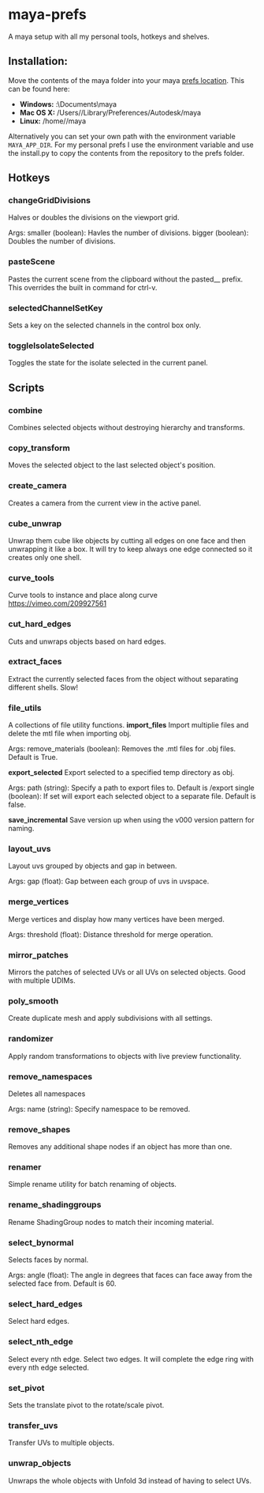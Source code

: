# maya-prefs
A maya setup with all my personal tools, hotkeys and shelves.


## Installation:

Move the contents of the maya folder into your maya [prefs location](https://knowledge.autodesk.com/support/maya/getting-started/caas/CloudHelp/cloudhelp/2022/ENU/Maya-Customizing/files/GUID-393D1ECA-9B6E-4625-B5B1-3F28E62AFB1C-htm.html).
This can be found here:

* **Windows:** <drive>:\Documents\maya
* **Mac OS X:** /Users/<username>/Library/Preferences/Autodesk/maya
* **Linux:** /home/<username>/maya

Alternatively you can set your own path with the environment variable `MAYA_APP_DIR`.
For my personal prefs I use the environment variable and use the install.py to copy the contents from the repository to the prefs folder.

## Hotkeys
### changeGridDivisions
Halves or doubles the divisions on the viewport grid.

Args:
    smaller (boolean): Havles the number of divisions.
    bigger (boolean): Doubles the number of divisions.

### pasteScene
Pastes the current scene from the clipboard without the pasted__ prefix.
This overrides the built in command for ctrl-v.

### selectedChannelSetKey
Sets a key on the selected channels in the control box only.

### toggleIsolateSelected
Toggles the state for the isolate selected in the current panel.
## Scripts
### combine
Combines selected objects without destroying hierarchy and transforms.

### copy_transform
Moves the selected object to the last selected object's position.

### create_camera
Creates a camera from the current view in the active panel.

### cube_unwrap
Unwrap them cube like objects by cutting all edges on one face and then unwrapping it like a box.
It will try to keep always one edge connected so it creates only one shell.

### curve_tools
Curve tools to instance and place along curve
https://vimeo.com/209927561

### cut_hard_edges
Cuts and unwraps objects based on hard edges.

### extract_faces
Extract the currently selected faces from the object without separating different shells. Slow!

### file_utils
A collections of file utility functions.
**import_files**
Import multiplie files and delete the mtl file when importing obj.

Args:
    remove_materials (boolean): Removes the .mtl files for .obj files. Default is True.

**export_selected**
Export selected to a specified temp directory as obj.

Args:
    path (string): Specify a path to export files to. Default is <project>/export
    single (boolean): If set will export each selected object to a separate file. Default is false.

**save_incremental**
Save version up when using the v000 version pattern for naming.

### layout_uvs
Layout uvs grouped by objects and gap in between.

Args:
    gap (float): Gap between each group of uvs in uvspace.

### merge_vertices
Merge vertices and display how many vertices have been merged.

Args:
    threshold (float): Distance threshold for merge operation.

### mirror_patches
Mirrors the patches of selected UVs or all UVs on selected objects. Good with multiple UDIMs.

### poly_smooth
Create duplicate mesh and apply subdivisions with all settings.

### randomizer
Apply random transformations to objects with live preview functionality.

### remove_namespaces
Deletes all namespaces

Args:
    name (string): Specify namespace to be removed.

### remove_shapes
Removes any additional shape nodes if an object has more than one.

### renamer
Simple rename utility for batch renaming of objects.

### rename_shadinggroups
Rename ShadingGroup nodes to match their incoming material.

### select_bynormal
Selects faces by normal.

Args:
    angle (float): The angle in degrees that faces can face away from the selected face from.
    Default is 60.

### select_hard_edges
Select hard edges.

### select_nth_edge
Select every nth edge. Select two edges.
It will complete the edge ring with every nth edge selected.

### set_pivot
Sets the translate pivot to the rotate/scale pivot.

### transfer_uvs
Transfer UVs to multiple objects.

### unwrap_objects
Unwraps the whole objects with Unfold 3d instead of having to select UVs.
